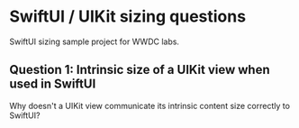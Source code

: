 # SwiftUI / UIKit sizing questions

SwiftUI sizing sample project for WWDC labs.

## Question 1: Intrinsic size of a UIKit view when used in SwiftUI

Why doesn't a UIKit view communicate its intrinsic content size correctly to SwiftUI?
